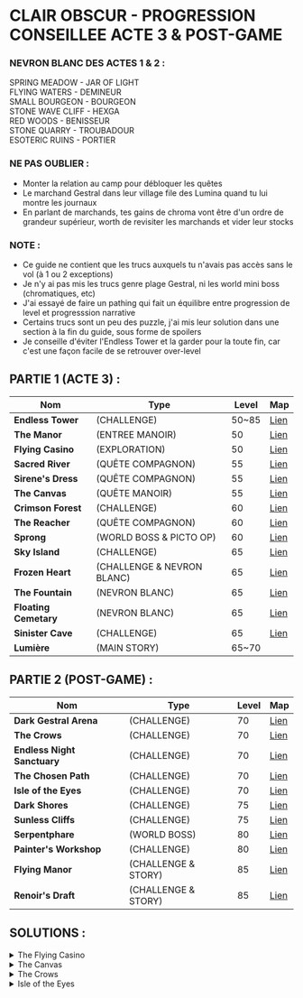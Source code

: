 # CLAIR OBSCUR - PROGRESSION CONSEILLEE ACTE 3 & POST-GAME

### NEVRON BLANC DES ACTES 1 & 2 :
SPRING MEADOW - JAR OF LIGHT  
FLYING WATERS - DEMINEUR  
SMALL BOURGEON - BOURGEON  
STONE WAVE CLIFF - HEXGA  
RED WOODS - BENISSEUR  
STONE QUARRY - TROUBADOUR  
ESOTERIC RUINS - PORTIER  

### NE PAS OUBLIER :
- Monter la relation au camp pour débloquer les quêtes 
- Le marchand Gestral dans leur village file des Lumina quand tu lui montre les journaux
- En parlant de marchands, tes gains de chroma vont être d'un ordre de grandeur supérieur, worth de revisiter les marchands et vider leur stocks

### NOTE :
- Ce guide ne contient que les trucs auxquels tu n'avais pas accès sans le vol (à 1 ou 2 exceptions)
- Je n'y ai pas mis les trucs genre plage Gestral, ni les world mini boss (chromatiques, etc)
- J'ai essayé de faire un pathing qui fait un équilibre entre progression de level et progresssion narrative
- Certains trucs sont un peu des puzzle, j'ai mis leur solution dans une section à la fin du guide, sous forme de spoilers
- Je conseille d'éviter l'Endless Tower et la garder pour la toute fin, car c'est une façon facile de se retrouver over-level

## PARTIE 1 (ACTE 3) :
Nom | Type | Level | Map
-|-|-|-
**Endless Tower** | (CHALLENGE)  | 50~85 | [Lien](<https://expedition33.wiki.fextralife.com/Interactive+Map?id=94&code=mapA>)
**The Manor** | (ENTREE MANOIR)  | 50 | [Lien](<https://expedition33.wiki.fextralife.com/Interactive+Map?id=322&code=mapA>)
**Flying Casino** | (EXPLORATION)  | 50 | [Lien](<https://expedition33.wiki.fextralife.com/Interactive+Map?id=281&code=mapA>)
**Sacred River** | (QUÊTE COMPAGNON) | 55 | [Lien](<https://expedition33.wiki.fextralife.com/Interactive+Map?id=157&code=mapA>)
**Sirene's Dress** | (QUÊTE COMPAGNON)  | 55 | [Lien](<https://expedition33.wiki.fextralife.com/Interactive+Map?id=251&code=mapA>)
**The Canvas** | (QUÊTE MANOIR)  | 55 | [Lien](<https://expedition33.wiki.fextralife.com/Interactive+Map?id=204&code=mapA>)
**Crimson Forest** | (CHALLENGE)  | 60 | [Lien](<https://expedition33.wiki.fextralife.com/Interactive+Map?id=95&code=mapA>)
**The Reacher** | (QUÊTE COMPAGNON)  | 60 | [Lien](<https://expedition33.wiki.fextralife.com/Interactive+Map?id=321&code=mapA>)
**Sprong** | (WORLD BOSS & PICTO OP)  | 60 | [Lien](<https://expedition33.wiki.fextralife.com/Interactive+Map?id=105&code=mapA>)
**Sky Island** | (CHALLENGE)  | 65 | [Lien](<https://expedition33.wiki.fextralife.com/Interactive+Map?id=279&code=mapA>)
**Frozen Heart** | (CHALLENGE & NEVRON BLANC)  | 65 | [Lien](<https://expedition33.wiki.fextralife.com/Interactive+Map?id=137&code=mapA>)
**The Fountain** | (NEVRON BLANC)  | 65 | [Lien](<https://expedition33.wiki.fextralife.com/Interactive+Map?id=245&code=mapA>)
**Floating Cemetary** | (NEVRON BLANC)  | 65 | [Lien](<https://expedition33.wiki.fextralife.com/Interactive+Map?id=248&code=mapA>)
**Sinister Cave** | (CHALLENGE)  | 65 | [Lien](<https://expedition33.wiki.fextralife.com/Interactive+Map?id=201&code=mapA>)
**Lumière** | (MAIN STORY)  | 65~70

## PARTIE 2 (POST-GAME) :
Nom | Type | Level | Map
-|-|-|-
**Dark Gestral Arena** | (CHALLENGE)  | 70 | [Lien](<https://expedition33.wiki.fextralife.com/Interactive+Map?id=246&code=mapA>)  
**The Crows** | (CHALLENGE)  | 70 | [Lien](<https://expedition33.wiki.fextralife.com/Interactive+Map?id=174&code=mapA>)  
**Endless Night Sanctuary** | (CHALLENGE)  | 70 | [Lien](<https://expedition33.wiki.fextralife.com/Interactive+Map?id=260&code=mapA>)  
**The Chosen Path** | (CHALLENGE)  | 70 | [Lien](<https://expedition33.wiki.fextralife.com/Interactive+Map?id=158&code=mapA>)  
**Isle of the Eyes** | (CHALLENGE)  | 70 | [Lien](<https://expedition33.wiki.fextralife.com/Interactive+Map?id=304&code=mapA>)  
**Dark Shores** | (CHALLENGE)  | 75 | [Lien](<https://expedition33.wiki.fextralife.com/Interactive+Map?id=19&code=mapA>)  
**Sunless Cliffs** | (CHALLENGE)  | 75 | [Lien](<https://expedition33.wiki.fextralife.com/Interactive+Map?id=296&code=mapA>)  
**Serpentphare** | (WORLD BOSS)  | 80 | [Lien](<https://expedition33.wiki.fextralife.com/Interactive+Map?id=280&code=mapA>)  
**Painter's Workshop** | (CHALLENGE)  | 80 | [Lien](<https://expedition33.wiki.fextralife.com/Interactive+Map?id=195&code=mapA>)  
**Flying Manor** | (CHALLENGE & STORY)  | 85 | [Lien](<https://expedition33.wiki.fextralife.com/Interactive+Map?id=247&code=mapA>)  
**Renoir's Draft** | (CHALLENGE & STORY)  | 85 | [Lien](<https://expedition33.wiki.fextralife.com/Interactive+Map?id=297&code=mapA>)  

## SOLUTIONS :
<details>  <summary>The Flying Casino</summary> Parle en tant que Monoco </details>  
<details>  <summary>The Canvas</summary> Prend la peinture. Cadre vide dans le manoir, entrée, escalier qui monte à droite. </details>
<details>  <summary>The Crows</summary> Tire sur les corbeaux. </details>
<details>  <summary>Isle of the Eyes</summary> Tire sur les trois yeux de contortionistes. </details>
